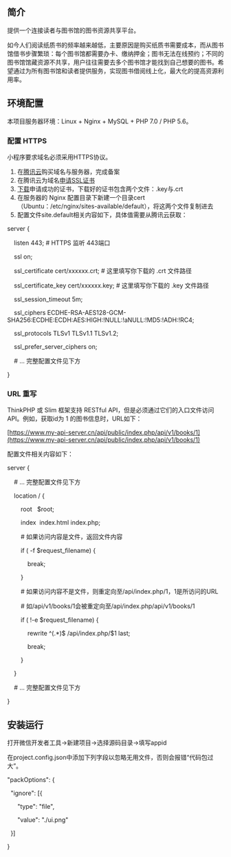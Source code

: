 
## 简介
提供一个连接读者与图书馆的图书资源共享平台。

如今人们阅读纸质书的频率越来越低，主要原因是购买纸质书需要成本，而从图书馆借书步骤繁琐：每个图书馆都需要办卡、缴纳押金；图书无法在线预约；不同的图书馆馆藏资源不共享，用户往往需要去多个图书馆才能找到自己想要的图书。希望通过为所有图书馆和读者提供服务，实现图书借阅线上化，最大化的提高资源利用率。



## 环境配置
本项目服务器环境：Linux + Nginx + MySQL + PHP 7.0 / PHP 5.6。

### 配置 HTTPS
小程序要求域名必须采用HTTPS协议。

1. 在[腾讯云](https://qcloud.com/)购买域名与服务器，完成备案
2. 在腾讯云为域名[申请SSL证书](https://console.cloud.tencent.com/ssl)
3. [下载](https://console.cloud.tencent.com/ssl)申请成功的证书，下载好的证书包含两个文件：.key与.crt
4. 在服务器的 Nginx 配置目录下新建一个目录cert（Ubuntu：/etc/nginx/sites-available/default），将这两个文件复制进去
5. 配置文件site.default相关内容如下，具体值需要从腾讯云获取：

server {

    listen 443; # HTTPS 监听 443端口

    ssl on;

    ssl_certificate cert/xxxxxx.crt; # 这里填写你下载的 .crt 文件路径

    ssl_certificate_key cert/xxxxxx.key; # 这里填写你下载的 .key 文件路径

    ssl_session_timeout 5m;

    ssl_ciphers ECDHE-RSA-AES128-GCM-SHA256:ECDHE:ECDH:AES:HIGH:!NULL:!aNULL:!MD5:!ADH:!RC4;

    ssl_protocols TLSv1 TLSv1.1 TLSv1.2;

    ssl_prefer_server_ciphers on;

    # ... 完整配置文件见下方

}

### URL 重写
ThinkPHP 或 Slim 框架支持 RESTful API，但是必须通过它们的入口文件访问API。例如，获取id为 1 的图书信息时，URL如下：

[https://www.my-api-server.cn/api/public/index.php/api/v1/books/1](https://www.my-api-server.cn/api/public/index.php/api/v1/books/1)

配置文件相关内容如下：

server {

    # ... 完整配置文件见下方

    location / {

        root   $root;

        index  index.html index.php;

        # 如果访问内容是文件，返回文件内容

        if ( -f $request_filename) {

            break; 

        }

        # 如果访问内容不是文件，则重定向至/api/index.php/$1，$1是所访问的URL

        # 如/api/v1/books/1会被重定向至/api/index.php/api/v1/books/1

        if ( !-e $request_filename) {

            rewrite ^(.*)$ /api/index.php/$1 last;

            break;

        }

    }

    # ... 完整配置文件见下方

}



## 安装运行
打开微信开发者工具→新建项目→选择源码目录→填写appid

在project.config.json中添加下列字段以忽略无用文件，否则会报错“代码包过大”。

"packOptions": {

  "ignore": [{

      "type": "file",

      "value": "./ui.png"

  }]

}


